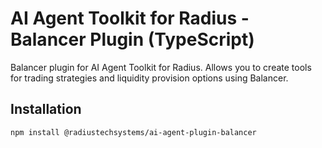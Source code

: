 # AI Agent Toolkit for Radius - Balancer Plugin (TypeScript)

Balancer plugin for AI Agent Toolkit for Radius. Allows you to create tools for trading strategies and liquidity provision options using Balancer.

## Installation

```bash
npm install @radiustechsystems/ai-agent-plugin-balancer
```
